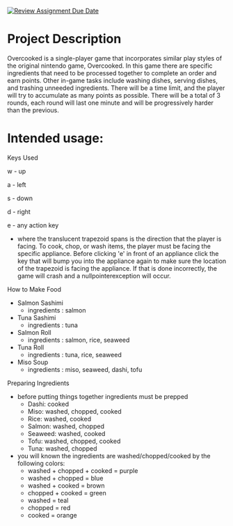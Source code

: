 [![Review Assignment Due Date](https://classroom.github.com/assets/deadline-readme-button-22041afd0340ce965d47ae6ef1cefeee28c7c493a6346c4f15d667ab976d596c.svg)](https://classroom.github.com/a/YxXKqIeT)
# Project Description

Overcooked is a single-player game that incorporates similar play styles of the original nintendo game, Overcooked. In this game there are specific ingredients that need to be processed together to complete an order and earn points. Other in-game tasks include washing dishes, serving dishes, and trashing unneeded ingredients. There will be a time limit, and the player will try to accumulate as many points as possible. There will be a total of 3 rounds, each round will last one minute and will be progressively harder than the previous.

# Intended usage:

Keys Used

w - up

a - left

s - down

d - right

e - any action key
  - where the translucent trapezoid spans is the direction that the player is facing. To cook, chop, or wash items, the player must be facing the specific appliance.
    Before clicking 'e' in front of an appliance click the key that will bump you into the appliance again to make sure the location of the trapezoid is facing the
    appliance. If that is done incorrectly, the game will crash and a nullpointerexception will occur.

How to Make Food
  - Salmon Sashimi
      - ingredients : salmon
  - Tuna Sashimi
      - ingredients : tuna
  - Salmon Roll
      - ingredients : salmon, rice, seaweed
  - Tuna Roll
      - ingredients : tuna, rice, seaweed
  - Miso Soup
      - ingredients : miso, seaweed, dashi, tofu
  
Preparing Ingredients
  - before putting things together ingredients must be prepped
      - Dashi: cooked
      - Miso: washed, chopped, cooked
      - Rice: washed, cooked
      - Salmon: washed, chopped
      - Seaweed: washed, cooked
      - Tofu: washed, chopped, cooked
      - Tuna: washed, chopped
  - you will known the ingredients are washed/chopped/cooked by the following colors:
      - washed + chopped + cooked = purple
      - washed + chopped = blue
      - washed + cooked = brown
      - chopped + cooked = green
      - washed = teal
      - chopped = red
      - cooked = orange
    
  
